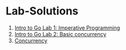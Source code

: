 # Lab-Solutions


1. [Intro to Go Lab 1: Imperative Programming](res/lab1.zip)
2. [Intro to Go Lab 2: Basic concurrency](res/lab2.zip)
3. [Concurrency](res/conc_lab1.zip)
